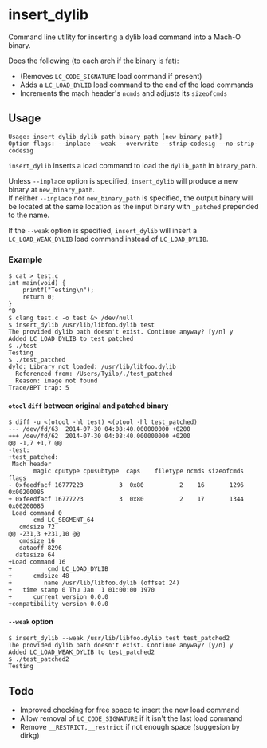 insert_dylib
============

Command line utility for inserting a dylib load command into a Mach-O binary.

Does the following (to each arch if the binary is fat):

- (Removes `LC_CODE_SIGNATURE` load command if present) 
- Adds a `LC_LOAD_DYLIB` load command to the end of the load commands
- Increments the mach header's `ncmds` and adjusts its `sizeofcmds`

Usage
-----

```
Usage: insert_dylib dylib_path binary_path [new_binary_path]
Option flags: --inplace --weak --overwrite --strip-codesig --no-strip-codesig
```

`insert_dylib` inserts a load command to load the `dylib_path` in `binary_path`.

Unless `--inplace` option is specified, `insert_dylib` will produce a new binary at `new_binary_path`.  
If neither `--inplace` nor `new_binary_path` is specified, the output binary will be located at the same location as the input binary with `_patched` prepended to the name.

If the `--weak` option is specified, `insert_dylib` will insert a `LC_LOAD_WEAK_DYLIB` load command instead of `LC_LOAD_DYLIB`.

### Example

```
$ cat > test.c
int main(void) {
	printf("Testing\n");
	return 0;}
^D
$ clang test.c -o test &> /dev/null
$ insert_dylib /usr/lib/libfoo.dylib test
The provided dylib path doesn't exist. Continue anyway? [y/n] y
Added LC_LOAD_DYLIB to test_patched
$ ./test
Testing
$ ./test_patched
dyld: Library not loaded: /usr/lib/libfoo.dylib
  Referenced from: /Users/Tyilo/./test_patched
  Reason: image not found
Trace/BPT trap: 5
```

#### `otool` `diff` between original and patched binary
```
$ diff -u <(otool -hl test) <(otool -hl test_patched)
--- /dev/fd/63	2014-07-30 04:08:40.000000000 +0200
+++ /dev/fd/62	2014-07-30 04:08:40.000000000 +0200
@@ -1,7 +1,7 @@
-test:
+test_patched:
 Mach header
       magic cputype cpusubtype  caps    filetype ncmds sizeofcmds      flags
- 0xfeedfacf 16777223          3  0x80          2    16       1296 0x00200085
+ 0xfeedfacf 16777223          3  0x80          2    17       1344 0x00200085
 Load command 0
       cmd LC_SEGMENT_64
   cmdsize 72
@@ -231,3 +231,10 @@
   cmdsize 16
   dataoff 8296
  datasize 64
+Load command 16
+          cmd LC_LOAD_DYLIB
+      cmdsize 48
+         name /usr/lib/libfoo.dylib (offset 24)
+   time stamp 0 Thu Jan  1 01:00:00 1970
+      current version 0.0.0
+compatibility version 0.0.0
```

#### `--weak` option

```
$ insert_dylib --weak /usr/lib/libfoo.dylib test test_patched2
The provided dylib path doesn't exist. Continue anyway? [y/n] y
Added LC_LOAD_WEAK_DYLIB to test_patched2
$ ./test_patched2
Testing
```

Todo
----

- Improved checking for free space to insert the new load command
- Allow removal of `LC_CODE_SIGNATURE` if it isn't the last load command
- Remove `__RESTRICT,__restrict` if not enough space (suggesion by dirkg)